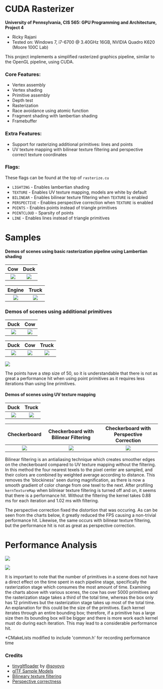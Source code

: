 CUDA Rasterizer
===============

**University of Pennsylvania, CIS 565: GPU Programming and Architecture, Project 4**

* Ricky Rajani
* Tested on: Windows 7, i7-6700 @ 3.40GHz 16GB, NVIDIA Quadro K620 (Moore 100C Lab)

This project implements a simplified rasterized graphics pipeline, similar to the OpenGL pipeline, using CUDA.

### Core Features:
- Vertex assembly
- Vertex shading
- Primitive assembly
- Depth test
- Rasterization
- Race avoidance using atomic function
- Fragment shading with lambertian shading
- Framebuffer

### Extra Features:
- Support for rasterizing additional primitives: lines and points
- UV texture mapping with bilinear texture filtering and perspective correct texture coordinates

### Flags:
These flags can be found at the top of ```rasterize.cu```
- ```LIGHTING``` - Enables lambertian shading
- ```TEXTURE``` - Enables UV texture mapping, models are white by default
- ```BILINEAR``` - Enables bilinear texture filtering when ```TEXTURE``` is enabled
- ```PERSPECTIVE``` - Enables perspective correction when ```TEXTURE``` is enabled
- ```POINTS``` - Enables points instead of triangle primitives
- ```POINTCLOUD``` - Sparsity of points
- ```LINE``` - Enables lines instead of triangle primitives

# Samples

#### Demos of scenes using basic rasterization pipeline using Lambertian shading

Cow | Duck
:-------------------------------: | :-------------------------------:
![](renders/cow_normal.PNG) | ![](renders/duck_normal.PNG)

Engine | Truck
:-------------------------------: | :-------------------------------:
![](renders/engine_normal.PNG) | ![](renders/truck_normal.PNG)

### Demos of scenes using additional primitives
Duck | Cow
:-------------------------------: | :-------------------------------:
![](renders/duck_points_10.PNG) | ![](renders/cow_points_10.PNG)

Duck | Cow | Truck
:-------------------------------: | :-------------------------------: | :-------------------------------:
![](renders/duck_lines.PNG) | ![](renders/cow_lines.PNG) | ![](renders/truck_lines.PNG)


![](renders/rasterize-graph.PNG)

The points have a step size of 50, so it is understandable that there is not as great a performance hit when using point primitives as it requires less iterations than using line primitives. 

#### Demos of scenes using UV texture mapping

Duck | Truck
:-------------------------------: | :-------------------------------:
![](renders/duck_texture.PNG) | ![](renders/truck_texture.PNG)


Checkerboard | Checkerboard with Bilinear Filtering | Checkerboard with Perspective Correction
:-------------------------------: | :-------------------------------: | :-------------------------------:
![](renders/checkerboard-normal.PNG) | ![](renders/checkerboard-bilinear.PNG) | ![](renders/checkerboard-perspective.PNG)

Bilinear filtering is an antialiasing technique which creates smoother edges on the checkerboard compared to UV texture mapping without the filtering.  In this method the four nearest texels to the pixel center are sampled, and their colors are combined by weighted average according to distance. This removes the 'blockiness' seen during magnification, as there is now a smooth gradient of color change from one texel to the next. After profiling ```kernTextureMap``` when biliniear texture filtering is turned off and on, it seems that there is a performance hit. Without the filtering the kernel takes 0.88 ms for each iteration and 1.02 ms with filtering.

The perspective correction fixed the distortion that was occuring. As can be seen from the charts below, it greatly reduced the FPS causing a non-trivial performance hit. Likewise, the same occurs with bilinear texture filtering, but the performance hit is not as great as perspective correction.

# Performance Analysis

![](renders/fps_graph.PNG)

![](renders/pipeline_timing_graph.PNG)

It is important to note that the number of primitives in a scene does not have a direct effect on the time spent in each pipeline stage, specifically the rasterization stage which consumes the most amount of time. Examining the charts above with various scenes, the cow has over 5000 primitives and the rasterization stage takes a third of the total time, whereas the box only has 12 primitives but the rasterization stage takes up most of the total time. An explanation for this could be the size of the primitives. Each kernel iterates through an entire bounding box; therefore, if a primitive has a large size then its bounding box will be bigger and there is more work each kernel must do during each iteration. This may lead to a considerable performance hit. 

*CMakeLists modified to include 'common.h' for recording performance time

### Credits

* [tinygltfloader](https://github.com/syoyo/tinygltfloader) by [@soyoyo](https://github.com/syoyo)
* [glTF Sample Models](https://github.com/KhronosGroup/glTF/blob/master/sampleModels/README.md)
* [Bilineary texture filtering](https://en.wikipedia.org/wiki/Bilinear_interpolation)
* [Perspective correctness](https://en.wikipedia.org/wiki/Texture_mapping#Perspective_correctness)
